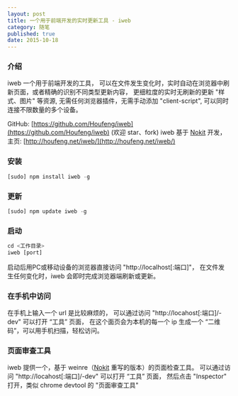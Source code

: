 ```yaml
---
layout: post
title: 一个用于前端开发的实时更新工具 - iweb
category: 随笔
published: true
date: 2015-10-18
---
```


### 介绍
iweb 一个用于前端开发的工具，
可以在文件发生变化时，实时自动在浏览器中刷新页面，或者精确的识别不同类型更新内容，
更细粒度的实时无刷新的更新 "样式、图片" 等资源,
无需任何浏览器插件，无需手动添加 "client-script", 可以同时连接不限数量的多个设备。

GitHub: [https://github.com/Houfeng/iweb](https://github.com/Houfeng/iweb) (欢迎 star、fork)
iweb 基于 [Nokit](https://github.com/Houfeng/nokit) 开发，主页: [http://houfeng.net/iweb/](http://houfeng.net/iweb/)

<!--more-->

### 安装
```javascript
[sudo] npm install iweb -g
```

### 更新
```javascript
[sudo] npm update iweb -g
```

### 启动
```javascript
cd <工作目录>
iweb [port]
```
启动后用PC或移动设备的浏览器直接访问 "http://localhost[:端口]"，
在文件发生任何变化时，iweb 会即时完成浏览器端刷新或更新。

### 在手机中访问
在手机上输入一个 url 是比较麻烦的， 可以通过访问 "http://locahost[:端口]/-dev" 可以打开 “工具” 页面，
在这个面页会为本机的每一个 ip 生成一个 “二维码”，可以用手机扫描，轻松访问。

### 页面审查工具
iweb 提供一个，基于 weinre（[Nokit](https://github.com/Houfeng/nokit) 重写的版本）的页面检查工具。
可以通过访问 "http://locahost[:端口]/-dev" 可以打开 “工具” 页面，
然后点击 "Inspector" 打开，类似 chrome devtool 的 "页面审查工具"

